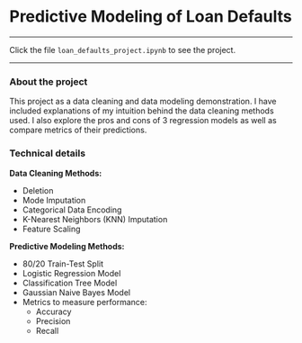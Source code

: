 # **Predictive Modeling of Loan Defaults**
<!-- ![Application Homepage](/homepage.jpg) -->
---
Click the file `loan_defaults_project.ipynb` to see the project. 

--- 
### About the project
This project as a data cleaning and data modeling demonstration. I have included explanations of my intuition behind the data cleaning methods used. I also explore the pros and cons of 3 regression models as well as compare metrics of their predictions. 

### Technical details
**Data Cleaning Methods:**
- Deletion
- Mode Imputation
- Categorical Data Encoding
- K-Nearest Neighbors (KNN) Imputation  
- Feature Scaling 

**Predictive Modeling Methods:**
- 80/20 Train-Test Split 
- Logistic Regression Model
- Classification Tree Model 
- Gaussian Naive Bayes Model 
- Metrics to measure performance:
    - Accuracy
    - Precision
    - Recall 

